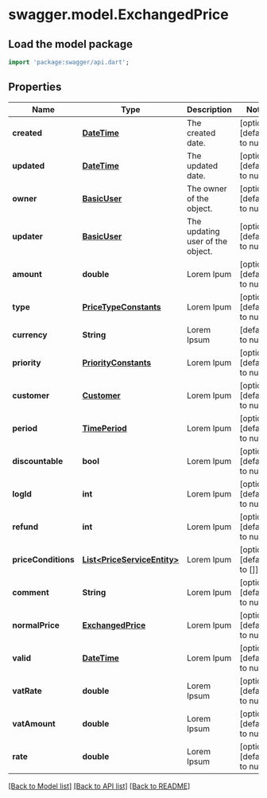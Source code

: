 # swagger.model.ExchangedPrice

## Load the model package
```dart
import 'package:swagger/api.dart';
```

## Properties
Name | Type | Description | Notes
------------ | ------------- | ------------- | -------------
**created** | [**DateTime**](DateTime.md) | The created date. | [optional] [default to null]
**updated** | [**DateTime**](DateTime.md) | The updated date. | [optional] [default to null]
**owner** | [**BasicUser**](BasicUser.md) | The owner of the object. | [optional] [default to null]
**updater** | [**BasicUser**](BasicUser.md) | The updating user of the object. | [optional] [default to null]
**amount** | **double** | Lorem Ipum | [optional] [default to null]
**type** | [**PriceTypeConstants**](PriceTypeConstants.md) | Lorem Ipum | [optional] [default to null]
**currency** | **String** | Lorem Ipsum | [default to null]
**priority** | [**PriorityConstants**](PriorityConstants.md) | Lorem Ipum | [optional] [default to null]
**customer** | [**Customer**](Customer.md) | Lorem Ipum | [optional] [default to null]
**period** | [**TimePeriod**](TimePeriod.md) | Lorem Ipum | [optional] [default to null]
**discountable** | **bool** | Lorem Ipum | [optional] [default to null]
**logId** | **int** | Lorem Ipum | [optional] [default to null]
**refund** | **int** | Lorem Ipum | [optional] [default to null]
**priceConditions** | [**List&lt;PriceServiceEntity&gt;**](PriceServiceEntity.md) | Lorem Ipum | [optional] [default to []]
**comment** | **String** | Lorem Ipum | [optional] [default to null]
**normalPrice** | [**ExchangedPrice**](ExchangedPrice.md) | Lorem Ipum | [optional] [default to null]
**valid** | [**DateTime**](DateTime.md) | Lorem Ipum | [optional] [default to null]
**vatRate** | **double** | Lorem Ipsum | [optional] [default to null]
**vatAmount** | **double** | Lorem Ipsum | [optional] [default to null]
**rate** | **double** | Lorem Ipsum | [optional] [default to null]

[[Back to Model list]](../README.md#documentation-for-models) [[Back to API list]](../README.md#documentation-for-api-endpoints) [[Back to README]](../README.md)


